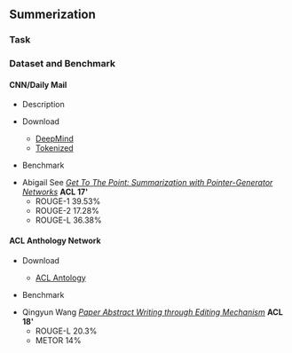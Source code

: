 ## Summerization

### Task

### Dataset and Benchmark
#### CNN/Daily Mail
* Description
* Download
    - [DeepMind](http://cs.nyu.edu/~kcho/DMQA/)
    - [Tokenized](https://github.com/JafferWilson/Process-Data-of-CNN-DailyMail)
    
* Benchmark
- Abigail See *[Get To The Point: Summarization with Pointer-Generator Networks](https://arxiv.org/pdf/1704.04368.pdf)* **ACL 17'**
    - ROUGE-1 39.53%
    - ROUGE-2 17.28%
    - ROUGE-L 36.38%

#### ACL Anthology Network
* Download
    - [ACL Antology](http://clair.eecs.umich.edu/aan/index.php)
    
* Benchmark
- Qingyun Wang *[Paper Abstract Writing through Editing Mechanism](https://arxiv.org/pdf/1805.06064.pdf)* **ACL 18'**
    - ROUGE-L 20.3%
    - METOR 14%
